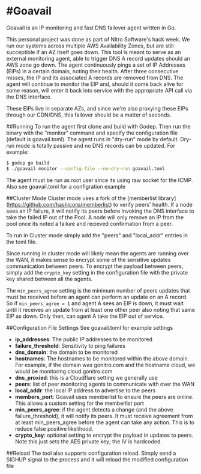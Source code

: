 #Goavail
===============
Goavail is an IP monitoring and fast DNS failover agent written in Go.  

This personal project was done as part of Nitro Software's hack week.  We run our systems across multiple AWS Availability Zones, but are still succeptible if an AZ itself goes down.  This tool is meant to serve as an external monitoring agent, able to trigger DNS A record updates should an AWS zone go down.  The agent continuously pings a set of IP Addresses (EIPs) in a certain domain, noting their health.  After three consecutive misses, the IP and its associated A records are removed from DNS.  The agent will continue to monitor the EIP and, should it come back alive for some reason, will enter it back into service with the appropriate API call via the DNS interface.  

These EIPs live in separate AZs, and since we're also proxying these EIPs through our CDN/DNS, this failover should be a matter of seconds.

##Running
To run the agent first clone and build with Godep.  Then run the binary with the "monitor" command and specify the configuration file (default is goavail.toml).  The agent runs in "dry-run" mode by default.  Dry-run mode is totally passive and no DNS records can be updated.  For example: 

```bash
$ godep go build
$ ./goavail monitor --config-file --no-dry-run goavail.toml
```
The agent must be run as root user since its using raw socket for the ICMP.  Also see goavail.toml for a configration example

##Cluster Mode
Cluster mode uses a fork of the [memberlist library] (https://github.com/hashicorp/memberlist) to verify peers' health.  If a node sees an IP failure, it will notify its peers before invoking the DNS interface to take the failed IP out of the Pool.  A node will only remove an IP from the pool once its noted a failure and recieved confirmation from a peer.  

To run in Cluster mode simply add the "peers" and "local_addr" entries in the toml file.  

Since running in cluster mode will likely mean the agents are running over the WAN, it makes sense to encrypt some of the sensitive updates communication between peers.  To encrypt the payload between peers, simply add the `crypto_key` setting in the configuration file with the private key shared between all the agents.

The `min_peers_agree` setting is the minimum number of peers updates that must be received before an agent can perform an update on an A record.  So if `min_peers_agree = 1` and agent A sees an EIP is down, it must wait until it receives an update from at least one other peer also noting that same EIP as down.  Only then, can agent A take the EIP out of service.

##Configuration File Settings
See goavail.toml for example settings
* __ip_addresses__: The public IP addresses to be monitored
* __failure_threshold__: Sensitivity to ping failures
* __dns_domain__: the domain to be monitored
* __hostnames__: The hostnames to be monitored within the above domain.  For example, if the domain was gonitro.com and the hostname cloud, we would be monitoring cloud.gonitro.com
* __dns_proxied__: this is a Cloudflare setting we generally use
* __peers__: list of peer monitoring agents to communicate with over the WAN
* __local_addr__: the local IP address to advertise to the peers
* __members_port__: Goavail uses memberlist to ensure the peers are online.  This allows a custom setting for the memberlist port
* __min_peers_agree__: if the agent detects a change (and the above failure_threshold), it will notify its peers.  It must receive agreement from at least min_peers_agree before the agent can take any action.  This is to reduce false positive likelihood.
* __crypto_key__: optional setting to encrypt the payload in updates to peers.  Note this just sets the AES private key; the IV is hardcoded.

##Reload 
The tool also supports configuration reload.  Simply send a SIGHUP signal to the process and it will reload the modified configuration file
